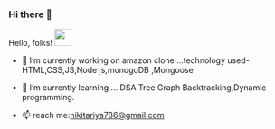 ### Hi there 👋


Hello, folks! <img src="https://raw.githubusercontent.com/MartinHeinz/MartinHeinz/master/wave.gif" width="30px">


- 🔭 I’m currently working on amazon clone ...technology used-HTML,CSS,JS,Node js,monogoDB ,Mongoose
     
- 🌱 I’m currently learning ... DSA Tree Graph Backtracking,Dynamic programming.

- 📫 reach me:nikitariya786@gmail.com
